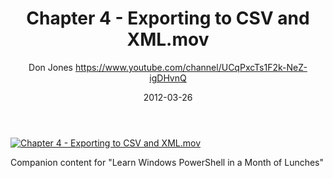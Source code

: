 ﻿---
title: Chapter 4 - Exporting to CSV and XML.mov
date: 2012-03-26
tags: MonthOfLunches, English, Playlist, Powershell Month of Lunches
author: Don Jones https://www.youtube.com/channel/UCqPxcTs1F2k-NeZ-igDHvnQ
---

[![Chapter 4 - Exporting to CSV and XML.mov](https://i4.ytimg.com/vi/WpFc2m_uLfM/hqdefault.jpg "Chapter 4 - Exporting to CSV and XML.mov")](https://www.youtube.com/watch?v=WpFc2m_uLfM)

Companion content for "Learn Windows PowerShell in a Month of Lunches"
